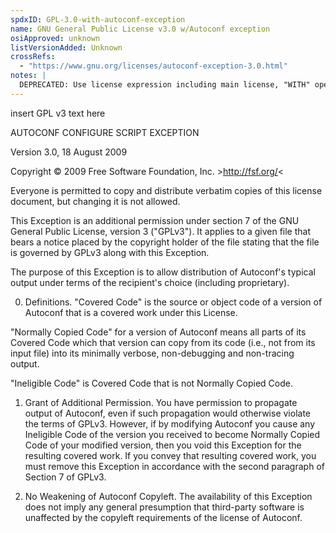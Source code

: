 ```yaml
---
spdxID: GPL-3.0-with-autoconf-exception
name: GNU General Public License v3.0 w/Autoconf exception
osiApproved: unknown
listVersionAdded: Unknown
crossRefs: 
  - "https://www.gnu.org/licenses/autoconf-exception-3.0.html"
notes: |
  DEPRECATED: Use license expression including main license, "WITH" operator, and identifier: Autoconf-exception-3.0
---
```


insert GPL v3 text here

AUTOCONF CONFIGURE SCRIPT EXCEPTION

Version 3.0, 18 August 2009

Copyright © 2009 Free Software Foundation, Inc. >http://fsf.org/<

Everyone is permitted to copy and distribute verbatim copies of this license document, but changing it is not allowed.

This Exception is an additional permission under section 7 of the GNU General Public License, version 3 ("GPLv3"). It applies to a given file that bears a notice placed by the copyright holder of the file stating that the file is governed by GPLv3 along with this Exception.

The purpose of this Exception is to allow distribution of Autoconf's typical output under terms of the recipient's choice (including proprietary).

0. Definitions.
  "Covered Code" is the source or object code of a version of Autoconf that is a covered work under this License.

  "Normally Copied Code" for a version of Autoconf means all parts of its Covered Code which that version can copy from its code (i.e., not from its input file) into its minimally verbose, non-debugging and non-tracing output.

  "Ineligible Code" is Covered Code that is not Normally Copied Code.

1. Grant of Additional Permission.
  You have permission to propagate output of Autoconf, even if such propagation would otherwise violate the terms of GPLv3. However, if by modifying Autoconf you cause any Ineligible Code of the version you received to become Normally Copied Code of your modified version, then you void this Exception for the resulting covered work. If you convey that resulting covered work, you must remove this Exception in accordance with the second paragraph of Section 7 of GPLv3.

2. No Weakening of Autoconf Copyleft.
  The availability of this Exception does not imply any general presumption that third-party software is unaffected by the copyleft requirements of the license of Autoconf.
